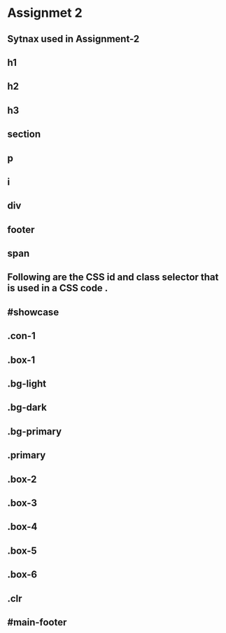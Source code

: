 # Assignmet 2

## Sytnax used in Assignment-2
## h1 
## h2
## h3
## section
## p
## i
## div
## footer
## span

## Following are the CSS id and class selector that is used in a CSS code .
## #showcase 
## .con-1 
## .box-1 
## .bg-light 
## .bg-dark 
## .bg-primary 
## .primary 
## .box-2 
## .box-3 
## .box-4 
## .box-5 
## .box-6 
## .clr 
## #main-footer
